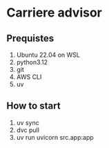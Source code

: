 # Carriere advisor
## Prequistes
1. Ubuntu 22.04 on WSL
2. python3.12
3. git
4. AWS CLI
5. uv
## How to start
1. uv sync
2. dvc pull
3. uv run uvicorn src.app:app

